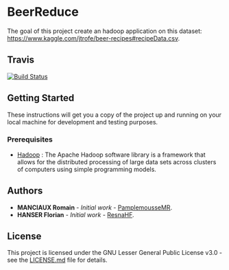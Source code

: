 # BeerReduce

The goal of this project create an hadoop application on this dataset: https://www.kaggle.com/jtrofe/beer-recipes#recipeData.csv.

## Travis

[![Build Status](https://travis-ci.com/PamplemousseMR/BeerReduce.svg?branch=master)](https://travis-ci.com/PamplemousseMR/BeerReduce)

## Getting Started

These instructions will get you a copy of the project up and running on your local machine for development and testing purposes.

### Prerequisites

- [Hadoop](https://hadoop.apache.org/) : The Apache Hadoop software library is a framework that allows for the distributed processing of large data sets across clusters of computers using simple programming models.

## Authors

* **MANCIAUX Romain** - *Initial work* - [PamplemousseMR](https://github.com/PamplemousseMR).
* **HANSER Florian** - *Initial work* - [ResnaHF](https://github.com/ResnaHF).

## License

This project is licensed under the GNU Lesser General Public License v3.0 - see the [LICENSE.md](LICENSE.md) file for details.